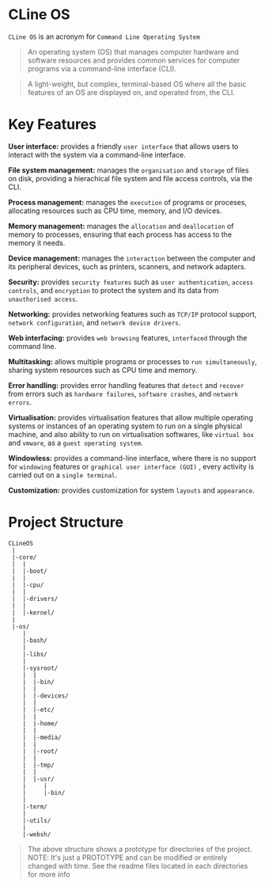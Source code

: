 # CLine OS

`CLine OS` is an acronym for `Command Line Operating System` 

> An operating system (OS) that manages computer hardware and software resources and provides common services for computer programs via a command-line interface (CLI).

> A light-weight, but complex, terminal-based OS where all the basic features of an OS are displayed on, and operated from, the CLI.

# Key Features

**User interface:** provides a friendly `user interface` that allows users to interact with the system via a command-line interface.

**File system management:** manages the `organisation` and `storage` of files on disk, providing a hierachical file system and file access controls, via the CLI.

**Process management:** manages the `execution` of programs or proceses, allocating resources such as CPU time, memory, and I/O devices.

**Memory management:** manages the `allocation` and `deallocation` of memory to processes, ensuring that each process has access to the memory it needs.

**Device management:** manages the `interaction` between the computer and its peripheral devices, such as printers, scanners, and network adapters.

**Security:** provides `security features` such as `user authentication`, `access controls`, and `encryption` to protect the system and its data from `unauthorised access`.

**Networking:** provides networking features such as `TCP/IP` protocol support, `network configuration`, and `network device drivers`.

**Web interfacing:** provides `web browsing` features, `interfaced` through the command line.

**Multitasking:** allows multiple programs or processes to `run simultaneously`, sharing system resources such as CPU time and memory.

**Error handling:** provides error handling features that `detect` and `recover` from errors such as `hardware failures`, `software crashes`, and `network errors`.

**Virtualisation:** provides virtualisation features that allow multiple operating systems or instances of an operating system to run on a single physical machine, and also ability to run on virtualisation softwares, like `virtual box` and `vmware`, as a `guest operating system`.

**Windowless:** provides a command-line interface, where there is no support for `windowing` features or `graphical user interface (GUI)` , every activity is carried out on a `single terminal`.

**Customization:** provides customization for system `layouts` and `appearance`.

# Project Structure

```
CLineOS
 |
 |-core/
 |  |
 |  |-boot/
 |  |
 |  |-cpu/
 |  |
 |  |-drivers/
 |  |
 |  |-kernel/
 |
 |-os/
    |
    |-bash/
    |
    |-libs/
    |
    |-sysroot/
    |  |
    |  |-bin/
    |  |
    |  |-devices/
    |  |
    |  |-etc/
    |  |  
    |  |-home/
    |  |
    |  |-media/
    |  |
    |  |-root/
    |  |
    |  |-tmp/
    |  |
    |  |-usr/
    |     |
    |     |-bin/
    |
    |-term/
    |
    |-utils/
    |
    |-websh/

```
> The above structure shows a prototype for directories of the project.
> NOTE: It's just a PROTOTYPE and can be modified or entirely changed with time.
> See the readme files located in each directories for more info

